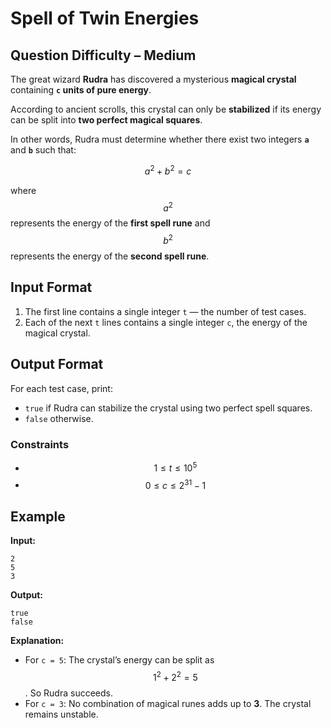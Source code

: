 # Spell of Twin Energies  
## Question Difficulty – Medium  

The great wizard **Rudra** has discovered a mysterious **magical crystal** containing **`c` units of pure energy**.  

According to ancient scrolls, this crystal can only be **stabilized** if its energy can be split into **two perfect magical squares**.  

In other words, Rudra must determine whether there exist two integers **`a`** and **`b`** such that:  

$$a^2 + b^2 = c$$   

where $$a^2$$ represents the energy of the **first spell rune** and $$b^2$$ represents the energy of the **second spell rune**.  


## Input Format  
1. The first line contains a single integer `t` — the number of test cases.  
2. Each of the next `t` lines contains a single integer `c`, the energy of the magical crystal.  

## Output Format  
For each test case, print:  
- `true` if Rudra can stabilize the crystal using two perfect spell squares.  
- `false` otherwise.

### Constraints
- $$1 \leq t \leq 10^5$$  
- $$0 \leq c \leq 2^{31} - 1$$  

## Example  

**Input:**  
```
2
5
3
```

**Output:**  
```
true
false
```

**Explanation:**  
- For `c = 5`: The crystal’s energy can be split as $$1^2 + 2^2 = 5$$. So Rudra succeeds.  
- For `c = 3`: No combination of magical runes adds up to **3**. The crystal remains unstable.  
